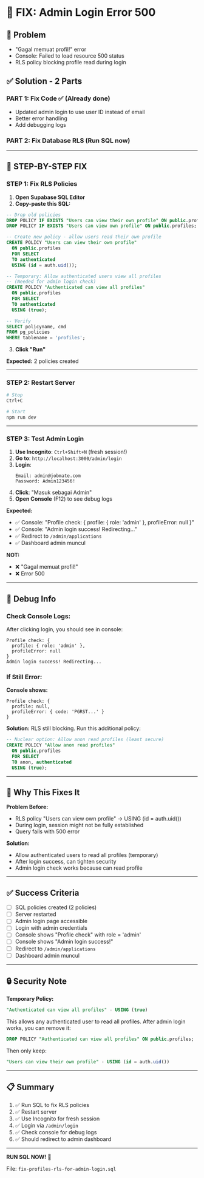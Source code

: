# 🔧 FIX: Admin Login Error 500

## 🐛 Problem
- "Gagal memuat profil!" error
- Console: Failed to load resource 500 status
- RLS policy blocking profile read during login

## ✅ Solution - 2 Parts

### **PART 1: Fix Code** ✅ (Already done)
- Updated admin login to use user ID instead of email
- Better error handling
- Add debugging logs

### **PART 2: Fix Database RLS** (Run SQL now)

---

## 🔄 STEP-BY-STEP FIX

### **STEP 1: Fix RLS Policies**

1. **Open Supabase SQL Editor**
2. **Copy-paste this SQL:**

```sql
-- Drop old policies
DROP POLICY IF EXISTS "Users can view their own profile" ON public.profiles;
DROP POLICY IF EXISTS "Users can view own profile" ON public.profiles;

-- Create new policy - allow users read their own profile
CREATE POLICY "Users can view their own profile"
  ON public.profiles
  FOR SELECT
  TO authenticated
  USING (id = auth.uid());

-- Temporary: Allow authenticated users view all profiles
-- (Needed for admin login check)
CREATE POLICY "Authenticated can view all profiles"
  ON public.profiles
  FOR SELECT
  TO authenticated
  USING (true);

-- Verify
SELECT policyname, cmd 
FROM pg_policies 
WHERE tablename = 'profiles';
```

3. **Click "Run"**

**Expected:** 2 policies created

---

### **STEP 2: Restart Server**

```bash
# Stop
Ctrl+C

# Start
npm run dev
```

---

### **STEP 3: Test Admin Login**

1. **Use Incognito**: `Ctrl+Shift+N` (fresh session!)
2. **Go to**: `http://localhost:3000/admin/login`
3. **Login**:
   ```
   Email: admin@jobmate.com
   Password: Admin123456!
   ```
4. **Click**: "Masuk sebagai Admin"
5. **Open Console** (F12) to see debug logs

**Expected:**
- ✅ Console: "Profile check: { profile: { role: 'admin' }, profileError: null }"
- ✅ Console: "Admin login success! Redirecting..."
- ✅ Redirect to `/admin/applications`
- ✅ Dashboard admin muncul

**NOT:**
- ❌ "Gagal memuat profil!"
- ❌ Error 500

---

## 🐛 Debug Info

### **Check Console Logs:**

After clicking login, you should see in console:
```
Profile check: {
  profile: { role: 'admin' },
  profileError: null
}
Admin login success! Redirecting...
```

### **If Still Error:**

**Console shows:**
```
Profile check: {
  profile: null,
  profileError: { code: 'PGRST...' }
}
```

**Solution:** RLS still blocking. Run this additional policy:

```sql
-- Nuclear option: Allow anon read profiles (least secure)
CREATE POLICY "Allow anon read profiles"
  ON public.profiles
  FOR SELECT
  TO anon, authenticated
  USING (true);
```

---

## 🎯 Why This Fixes It

**Problem Before:**
- RLS policy "Users can view own profile" → USING (id = auth.uid())
- During login, session might not be fully established
- Query fails with 500 error

**Solution:**
- Allow authenticated users to read all profiles (temporary)
- After login success, can tighten security
- Admin login check works because can read profile

---

## ✅ Success Criteria

- [ ] SQL policies created (2 policies)
- [ ] Server restarted
- [ ] Admin login page accessible
- [ ] Login with admin credentials
- [ ] Console shows "Profile check" with role = 'admin'
- [ ] Console shows "Admin login success!"
- [ ] Redirect to `/admin/applications`
- [ ] Dashboard admin muncul

---

## 🔒 Security Note

**Temporary Policy:**
```sql
"Authenticated can view all profiles" - USING (true)
```

This allows any authenticated user to read all profiles. After admin login works, you can remove it:

```sql
DROP POLICY "Authenticated can view all profiles" ON public.profiles;
```

Then only keep:
```sql
"Users can view their own profile" - USING (id = auth.uid())
```

---

## 📋 Summary

1. ✅ Run SQL to fix RLS policies
2. ✅ Restart server
3. ✅ Use Incognito for fresh session
4. ✅ Login via `/admin/login`
5. ✅ Check console for debug logs
6. ✅ Should redirect to admin dashboard

---

**RUN SQL NOW!** 🔧

File: `fix-profiles-rls-for-admin-login.sql`
